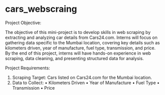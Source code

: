 # cars_webscraing

Project Objective:


The objective of this mini-project is to develop skills in web scraping by extracting and analyzing car details from Cars24.com. Interns will focus on gathering data specific to the Mumbai location, covering key details such as kilometers driven, year of manufacture, fuel type, transmission, and price. By the end of this project, interns will have hands-on experience in web scraping, data cleaning, and presenting structured data for analysis.


Project Requirements:


1) Scraping Target: Cars listed on Cars24.com for the Mumbai location. 
2) Data to Collect:
•	Kilometers Driven
•	Year of Manufacture
•	Fuel Type
•	Transmission
•	Price
